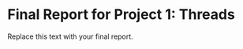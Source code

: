 Final Report for Project 1: Threads
===================================

Replace this text with your final report.
